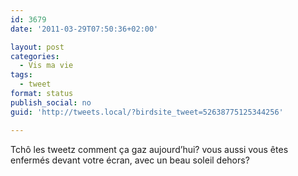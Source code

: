 ```yaml
---
id: 3679
date: '2011-03-29T07:50:36+02:00'

layout: post
categories:
  - Vis ma vie
tags:
  - tweet
format: status
publish_social: no
guid: 'http://tweets.local/?birdsite_tweet=52638775125344256'

---
```


Tchô les tweetz comment ça gaz aujourd’hui? vous aussi vous êtes enfermés devant votre écran, avec un beau soleil dehors?